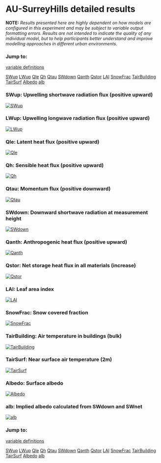 # AU-SurreyHills detailed results

**NOTE:** *Results presented here are highly dependent on how models are configured in this experiment and may be subject to variable output formatting errors. Results are not intended to indicate the quality of any individual model, but to help participants better understand and improve modelling approaches in different urban environments.*

### Jump to:
[variable definitions](../modelattrs/variable_definitions.md)

[SWup](#swup)
[LWup](#lwup)
[Qle](#qle)
[Qh](#qh)
[Qtau](#qtau)
[SWdown](#swdown)
[Qanth](#qanth)
[Qstor](#qstor)
[LAI](#lai)
[SnowFrac](#snowfrac)
[TairBuilding](#tairbuilding)
[TairSurf](#tairsurf)
[Albedo](#albedo)
[alb](#alb)

### <a name="swup"></a>SWup: Upwelling shortwave radiation flux (positive upward)
[![SWup](AU-SurreyHills_detailed_SWup.png)](AU-SurreyHills_detailed_SWup.png)

### <a name="lwup"></a>LWup: Upwelling longwave radiation flux (positive upward)
[![LWup](AU-SurreyHills_detailed_LWup.png)](AU-SurreyHills_detailed_LWup.png)

### <a name="qle"></a>Qle: Latent heat flux (positive upward)
[![Qle](AU-SurreyHills_detailed_Qle.png)](AU-SurreyHills_detailed_Qle.png)

### <a name="qh"></a>Qh: Sensible heat flux (positive upward)
[![Qh](AU-SurreyHills_detailed_Qh.png)](AU-SurreyHills_detailed_Qh.png)

### <a name="qtau"></a>Qtau: Momentum flux (positive downward)
[![Qtau](AU-SurreyHills_detailed_Qtau.png)](AU-SurreyHills_detailed_Qtau.png)

### <a name="swdown"></a>SWdown: Downward shortwave radiation at measurement height
[![SWdown](AU-SurreyHills_detailed_SWdown.png)](AU-SurreyHills_detailed_SWdown.png)

### <a name="qanth"></a>Qanth: Anthropogenic heat flux (positive upward)
[![Qanth](AU-SurreyHills_detailed_Qanth.png)](AU-SurreyHills_detailed_Qanth.png)

### <a name="qstor"></a>Qstor: Net storage heat flux in all materials (increase)
[![Qstor](AU-SurreyHills_detailed_Qstor.png)](AU-SurreyHills_detailed_Qstor.png)

### <a name="lai"></a>LAI: Leaf area index
[![LAI](AU-SurreyHills_detailed_LAI.png)](AU-SurreyHills_detailed_LAI.png)

### <a name="snowfrac"></a>SnowFrac: Snow covered fraction
[![SnowFrac](AU-SurreyHills_detailed_SnowFrac.png)](AU-SurreyHills_detailed_SnowFrac.png)

### <a name="tairbuilding"></a>TairBuilding: Air temperature in buildings (bulk)
[![TairBuilding](AU-SurreyHills_detailed_TairBuilding.png)](AU-SurreyHills_detailed_TairBuilding.png)

### <a name="tairsurf"></a>TairSurf: Near surface air temperature (2m)
[![TairSurf](AU-SurreyHills_detailed_TairSurf.png)](AU-SurreyHills_detailed_TairSurf.png)

### <a name="albedo"></a>Albedo: Surface albedo
[![Albedo](AU-SurreyHills_detailed_Albedo.png)](AU-SurreyHills_detailed_Albedo.png)

### <a name="alb"></a>alb: Implied albedo calculated from SWdown and SWnet
[![alb](AU-SurreyHills_detailed_alb.png)](AU-SurreyHills_detailed_alb.png)


### Jump to:
[variable definitions](../modelattrs/variable_definitions.md)

[SWup](#swup)
[LWup](#lwup)
[Qle](#qle)
[Qh](#qh)
[Qtau](#qtau)
[SWdown](#swdown)
[Qanth](#qanth)
[Qstor](#qstor)
[LAI](#lai)
[SnowFrac](#snowfrac)
[TairBuilding](#tairbuilding)
[TairSurf](#tairsurf)
[Albedo](#albedo)
[alb](#alb)


